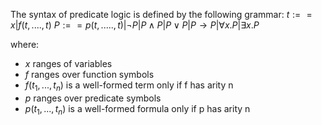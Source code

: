 The syntax of predicate logic is defined by the following grammar:
$t :== x | f(t, ...., t)$
$P :== p(t, ....., t) | \lnot P | P \land P | P \lor P | P \rightarrow P | \forall x.P | \exists x.P$

where:  
- $x$ ranges of variables  
- $f$ ranges over function symbols  
- $f(t_1, . . . , t_n)$ is a well-formed term only if f has arity n  
- $p$ ranges over predicate symbols  
- $p(t_1, . . . , t_n)$ is a well-formed formula only if p has arity n

